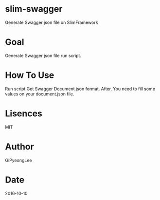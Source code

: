 # slim-swagger
Generate Swagger json file on SlimFramework

# Goal
Generate Swagger json file run script.

# How To Use
Run script Get Swagger Document.json format.
After, You need to fill some values on your document.json file.

# Lisences
MIT

# Author
GiPyeongLee

# Date
2016-10-10
